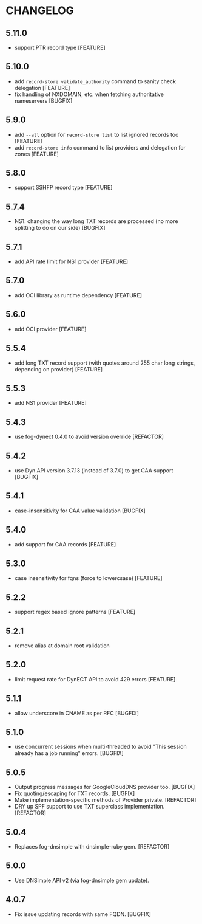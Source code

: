 # CHANGELOG

## 5.11.0
- support PTR record type [FEATURE]

## 5.10.0
- add `record-store validate_authority` command to sanity check delegation [FEATURE]
- fix handling of NXDOMAIN, etc. when fetching authoritative nameservers [BUGFIX]

## 5.9.0
- add `--all` option for `record-store list` to list ignored records too [FEATURE]
- add `record-store info` command to list providers and delegation for zones [FEATURE]

## 5.8.0
- support SSHFP record type [FEATURE]

## 5.7.4
- NS1: changing the way long TXT records are processed (no more splitting to do on our side) [BUGFIX]

## 5.7.1
- add API rate limit for NS1 provider [FEATURE]

## 5.7.0
- add OCI library as runtime dependency [FEATURE]

## 5.6.0
- add OCI provider [FEATURE]

## 5.5.4
- add long TXT record support (with quotes around 255 char long strings, depending on provider) [FEATURE]

## 5.5.3
- add NS1 provider [FEATURE]

## 5.4.3
- use fog-dynect 0.4.0 to avoid version override [REFACTOR]

## 5.4.2
- use Dyn API version 3.7.13 (instead of 3.7.0) to get CAA support [BUGFIX]

## 5.4.1
- case-insensitivity for CAA value validation [BUGFIX]

## 5.4.0
- add support for CAA records [FEATURE]

## 5.3.0
- case insensitivity for fqns (force to lowercsase) [FEATURE]

## 5.2.2
- support regex based ignore patterns [FEATURE]

## 5.2.1
- remove alias at domain root validation

## 5.2.0
- limit request rate for DynECT API to avoid 429 errors [FEATURE]

## 5.1.1
- allow underscore in CNAME as per RFC [BUGFIX]

## 5.1.0
- use concurrent sessions when multi-threaded to avoid "This session already has a job running" errors. [BUGFIX]

## 5.0.5
- Output progress messages for GoogleCloudDNS provider too. [BUGFIX]
- Fix quoting/escaping for TXT records. [BUGFIX]
- Make implementation-specific methods of Provider private. [REFACTOR]
- DRY up SPF support to use TXT superclass implementation. [REFACTOR]

## 5.0.4
- Replaces fog-dnsimple with dnsimple-ruby gem. [REFACTOR]

## 5.0.0
- Use DNSimple API v2 (via fog-dnsimple gem update).

## 4.0.7
- Fix issue updating records with same FQDN. [BUGFIX]
